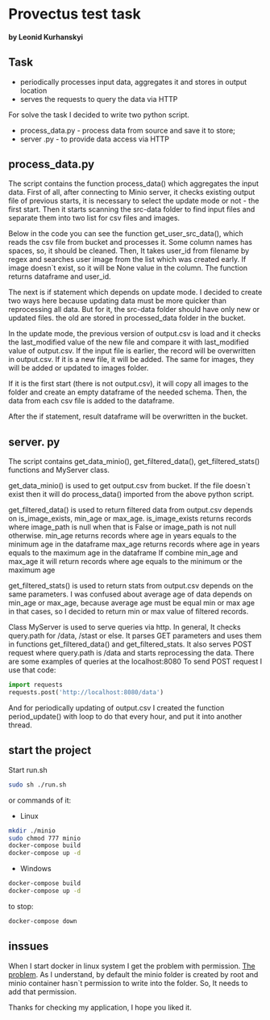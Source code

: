 # Provectus test task
#### by Leonid Kurhanskyi

## Task
- periodically processes input data, aggregates it and stores in output location
- serves the requests to query the data via HTTP

For solve the task I decided to write two python script.
- process_data.py - process data from source and save it to store;
- server .py - to provide data access via HTTP   

## process_data.py
The script contains the function process_data() which aggregates the input data.
First of all, after connecting to Minio server, it checks existing output file of previous starts, it is necessary to select the update mode or not - the first start. Then it starts scanning the src-data folder to find input files and separate them into two list for csv files and images.

Below in the code you can see the function get_user_src_data(), which reads the csv file from bucket and processes it. Some column names has spaces, so, it should be cleaned. Then, It takes user_id from filename by regex and searches user image from the list which was created early. If image doesn`t exist, so it will be None value in the column. The function returns dataframe and user_id.

The next is if statement which depends on update mode. I decided to create two ways here because updating data must be more quicker than reprocessing all data. But for it, the src-data folder should have only new or updated files. the old are stored in processed_data folder in the bucket.

In the update mode, the previous version of output.csv is load and it checks the last_modified value of the new file and compare it with last_modified value of output.csv.
If the input file is earlier, the record will be overwritten in output.csv. If it is a new file, it will be added. The same for images, they will be added or updated to images folder.

If it is the first start (there is not output.csv), it will copy all images to the folder and create an empty dataframe of the needed schema. Then, the data from each csv file is added to the dataframe.

After the if statement, result dataframe will be overwritten in the bucket.


## server. py
The script contains get_data_minio(), get_filtered_data(), get_filtered_stats() functions and MyServer class.

get_data_minio() is used to get output.csv from bucket. If the file doesn`t exist then it will do process_data() imported from the above python script.

get_filtered_data() is used to return filtered data from output.csv depends on is_image_exists, min_age or max_age.
is_image_exists returns records where image_path is null when that is False or image_path is not null otherwise.
min_age returns records where age in years equals to the minimum age in the dataframe
max_age returns records where age in years equals to the maximum age in the dataframe
If combine min_age and max_age it will return records where age equals to the minimum or the maximum age

get_filtered_stats() is used to return stats from output.csv depends on the same parameters. I was confused about average age of data depends on min_age or max_age, because average age must be equal min or max age in that cases, so I decided to return min or max value of filtered records.

Class MyServer is used to serve queries via http.
In general, It checks query.path for /data, /stast or else. It parses GET parameters and uses them in functions get_filtered_data() and get_filtered_stats.
It also serves POST request where query.path is /data and starts reprocessing the data.
There are some examples of queries at the localhost:8080
To send POST request I use that code:
```python
import requests
requests.post('http://localhost:8080/data')
```

And for periodically updating of output.csv I created the function period_update() with loop to do that every hour, and put it into another thread.

## start the project
Start run.sh 
```bash
sudo sh ./run.sh
```
or commands of it:
- Linux
```bash
mkdir ./minio
sudo chmod 777 minio
docker-compose build
docker-compose up -d
```
- Windows
```bash
docker-compose build
docker-compose up -d
```
to stop:
```bash
docker-compose down
```

## inssues
When I start docker in linux system I get the problem with permission.
[The problem](https://stackoverflow.com/questions/72332735/minio-permission-denied). As I understand, by default the minio folder is created by root and minio container hasn`t permission to write into the folder. So, It needs to add that permission. 

Thanks for checking my application, I hope you liked it.

